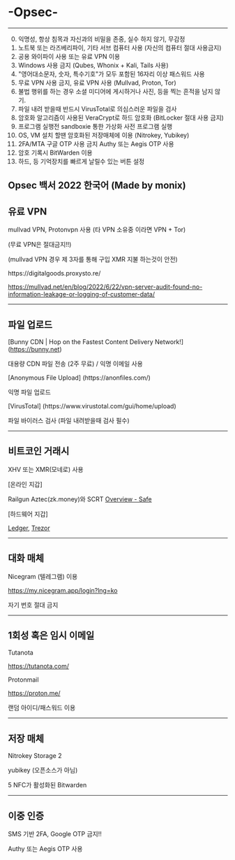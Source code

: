 # -Opsec-

---

0. 익명성, 항상 침목과 자신과의 비밀을 존중, 실수 하지 않기, 무감정 
1. 노트북 또는 라즈베리파이, 기타 서브 컴퓨터 사용 (자신의 컴퓨터 절대 사용금지)
2. 공용 와이파이 사용 또는 유료 VPN 이용
3. Windows 사용 금지 (Qubes, Whonix + Kali, Tails 사용)
4. "영어대소문자, 숫자, 특수기호"가 모두 포함된 16자리 이상 패스워드 사용
5. 무료 VPN 사용 금지, 유료 VPN 사용 (Mullvad, Proton, Tor)
6. 불법 행위를 하는 경우 소셜 미디어에 게시하거나 사진, 등을 찍는 흔적을 남지 않기.
7. 파일 내려 받을때 반드시 VirusTotal로 의심스러운 파일을 검사
8. 암호화 알고리즘이 사용된 VeraCrypt로 하드 암호화 (BitLocker 절대 사용 금지)
9. 프로그램 실행전 sandboxie 통한 가상화 사전 프로그램 실행
10. OS, VM 설치 할땐 암호화된 저장매체에 이용 (Nitrokey, Yubikey)
11. 2FA/MTA 구글 OTP 사용 금지 Authy 또는 Aegis OTP 사용
12. 암호 기록시 BitWarden 이용 
13. 하드, 등 기억장치를 빠르게 날릴수 있는 버튼 설정 

## Opsec 백서 2022 한국어 (Made by monix)

## 유료 VPN

mullvad VPN, Protonvpn  사용 (타 VPN 소유중 이라면 VPN + Tor)<p>
<p>
(무료 VPN은 절대금지!!)<p>
(mullvad VPN 경우 제 3자를 통해 구입 XMR 지불 하는것이 안전)<p>
https://digitalgoods.proxysto.re/

https://mullvad.net/en/blog/2022/6/22/vpn-server-audit-found-no-information-leakage-or-logging-of-customer-data/

---


## 파일 업로드

[Bunny CDN | Hop on the Fastest Content Delivery Network!]
(https://bunny.net)
<p>
대용량 CDN 파일 전송 (2주 무료) / 익명 이메일 사용 
  
<p>
[Anonymous File Upload]
(https://anonfiles.com/)
<p>
익명 파일 업로드

<p>
[VirusTotal]
(https://www.virustotal.com/gui/home/upload)
<p>
파일 바이러스 검사 (파일 내려받을때 검사 필수)

---
  
## 비트코인 거래시

XHV 또는 XMR(모네로) 사용

[온라인 지갑]<p>
Railgun Aztec(zk.money)와 SCRT
[Overview - Safe](https://gnosis-safe.io/)<p>
[하드웨어 지갑]<p>
[Ledger](https://shop.ledger.com/products/ledger-nano-x?r=8b49b9c6f1fe&tracker=checklist),
[Trezor](https://shop.trezor.io/?offer_id=10&aff_id=1181)
  
---
  
## 대화 매체

Nicegram (텔레그램) 이용<p>
https://my.nicegram.app/login?lng=ko <p>
자기 번호 절대 금지<p>

---
  
## 1회성 혹은 임시 이메일

Tutanota <p>
https://tutanota.com/ <p>
Protonmail <p>
https://proton.me/ <p>
랜덤 아이디/패스워드 이용 <p>

---
  
## 저장 매체

Nitrokey Storage 2 <p>
yubikey (오픈소스가 아님) <p>
5 NFC가 활성화된 Bitwarden

---
  
## 이중 인증 

SMS 기반 2FA, Google OTP 금지!! <p>
Authy 또는 Aegis OTP 사용

